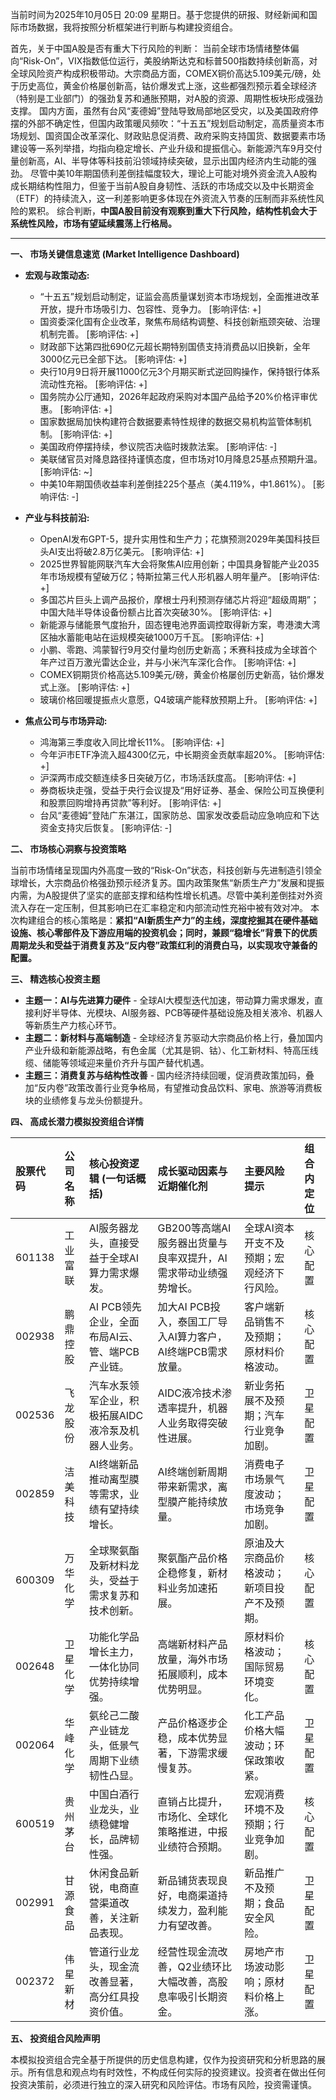 当前时间为2025年10月05日 20:09 星期日。基于您提供的研报、财经新闻和国际市场数据，我将按照分析框架进行判断与构建投资组合。

首先，关于中国A股是否有重大下行风险的判断：
当前全球市场情绪整体偏向“Risk-On”，VIX指数低位运行，美股纳斯达克和标普500指数持续创新高，对全球风险资产构成积极带动。大宗商品方面，COMEX铜价高达5.109美元/磅，处于历史高位，黄金价格屡创新高，钴价爆发式上涨，这些都强烈预示着全球经济（特别是工业部门）的强劲复苏和通胀预期，对A股的资源、周期性板块形成强劲支撑。
国内方面，虽然有台风“麦德姆”登陆导致局部地区受灾，以及美国政府停摆的外部不确定性，但国内政策暖风频吹：“十五五”规划启动制定，高质量资本市场规划、国资国企改革深化、财政贴息促消费、政府采购支持国货、数据要素市场建设等一系列举措，均指向稳定增长、产业升级和提振信心。新能源汽车9月交付量创新高，AI、半导体等科技前沿领域持续突破，显示出国内经济内生动能的强劲。
尽管中美10年期国债利差倒挂幅度较大，理论上可能对境外资金流入A股构成长期结构性阻力，但鉴于当前A股自身韧性、活跃的市场成交以及中长期资金（ETF）的持续流入，这一利差影响更多体现在外资流入节奏的压制而非系统性风险的累积。
综合判断，**中国A股目前没有观察到重大下行风险，结构性机会大于系统性风险，市场有望延续震荡上行格局。**

---

**一、 市场关键信息速览 (Market Intelligence Dashboard)**

*   **宏观与政策动态:**
    *   “十五五”规划启动制定，证监会高质量谋划资本市场规划，全面推进改革开放，提升市场吸引力、包容性、竞争力。 [影响评估: +]
    *   国资委深化国有企业改革，聚焦布局结构调整、科技创新瓶颈突破、治理机制完善。 [影响评估: +]
    *   财政部下达第四批690亿元超长期特别国债支持消费品以旧换新，全年3000亿元已全部下达。 [影响评估: +]
    *   央行10月9日将开展11000亿元3个月期买断式逆回购操作，保持银行体系流动性充裕。 [影响评估: +]
    *   国务院办公厅通知，2026年起政府采购对本国产品给予20%价格评审优惠。 [影响评估: +]
    *   国家数据局加快构建符合数据要素特性规律的数据交易机构监管体制机制。 [影响评估: +]
    *   美国政府停摆持续，参议院否决临时拨款法案。 [影响评估: -]
    *   美联储官员对降息路径持谨慎态度，但市场对10月降息25基点预期升温。 [影响评估: ~]
    *   中美10年期国债收益率利差倒挂225个基点（美4.119%，中1.861%）。 [影响评估: -]

*   **产业与科技前沿:**
    *   OpenAI发布GPT-5，提升实用性和生产力；花旗预测2029年美国科技巨头AI支出将破2.8万亿美元。 [影响评估: +]
    *   2025世界智能网联汽车大会将聚焦AI应用创新；中国具身智能产业2035年市场规模有望破万亿；特斯拉第三代人形机器人明年量产。 [影响评估: +]
    *   多国芯片巨头上调产品报价，摩根士丹利预测存储芯片将迎“超级周期”；中国大陆半导体设备份额占比首次突破30%。 [影响评估: +]
    *   新能源与储能景气度抬升，固态锂电池界面调控取得新方案，粤港澳大湾区抽水蓄能电站在运规模突破1000万千瓦。 [影响评估: +]
    *   小鹏、零跑、鸿蒙智行9月交付量均创历史新高；禾赛科技成为全球首个年产过百万激光雷达企业，并与小米汽车深化合作。 [影响评估: +]
    *   COMEX铜期货价格高达5.109美元/磅，黄金价格屡创历史新高，钴价爆发式上涨。 [影响评估: +]
    *   玻璃价格回暖提振点火意愿，Q4玻璃产能释放预期上升。 [影响评估: +]

*   **焦点公司与市场异动:**
    *   鸿海第三季度收入同比增长11%。 [影响评估: +]
    *   今年沪市ETF净流入超4300亿元，中长期资金贡献率超20%。 [影响评估: +]
    *   沪深两市成交额连续多日突破万亿，市场活跃度高。 [影响评估: +]
    *   券商板块走强，受益于央行会议提及“用好证券、基金、保险公司互换便利和股票回购增持再贷款”等利好。 [影响评估: +]
    *   台风“麦德姆”登陆广东湛江，国家防总、国家发改委启动应急响应和下达资金支持灾后恢复。 [影响评估: -]

**二、 市场核心洞察与投资策略**

当前市场情绪呈现国内外高度一致的“Risk-On”状态，科技创新与先进制造引领全球增长，大宗商品价格强劲预示经济复苏。国内政策聚焦“新质生产力”发展和提振内需，为A股提供了坚实的底部支撑和结构性增长机遇。尽管中美利差倒挂对外资流入存在一定压制，但其影响已在汇率稳定和内部流动性充裕中被有效对冲。
本次构建组合的核心策略是：**紧扣“AI新质生产力”的主线，深度挖掘其在硬件基础设施、核心零部件及下游应用端的投资机会；同时，兼顾“稳增长”背景下的优质周期龙头和受益于消费复苏及“反内卷”政策红利的消费白马，以实现攻守兼备的配置。**

**三、 精选核心投资主题**

*   **主题一：AI与先进算力硬件** - 全球AI大模型迭代加速，带动算力需求爆发，直接利好半导体、光模块、AI服务器、PCB等硬件基础设施及相关液冷、机器人等新质生产力核心环节。
*   **主题二：新材料与高端制造** - 全球经济复苏驱动大宗商品价格上行，叠加国内产业升级和新能源战略，有色金属（尤其是铜、钴）、化工新材料、特高压线缆、储能等领域迎来量价齐升与国产替代机遇。
*   **主题三：消费复苏与结构性改善** - 国内经济持续回暖，促消费政策加码，叠加“反内卷”政策改善行业竞争格局，有望推动食品饮料、家电、旅游等消费板块的业绩修复与龙头份额提升。

**四、 高成长潜力模拟投资组合详情**

| 股票代码 | 公司名称 | 核心投资逻辑 (一句话概括) | 成长驱动因素与近期催化剂 | 主要风险提示 | 组合内定位 |
| :------- | :------- | :-------------------------- | :------------------------- | :----------- | :--------- |
| 601138   | 工业富联   | AI服务器龙头，直接受益于全球AI算力需求爆发。 | GB200等高端AI服务器出货量与良率双提升，AI需求带动业绩强势增长。 | 全球AI资本开支不及预期；宏观经济下行风险。 | 核心配置 |
| 002938   | 鹏鼎控股   | AI PCB领先企业，全面布局AI云、管、端PCB产业链。 | 加大AI PCB投入，泰国工厂导入AI算力客户，AI终端PCB需求放量。 | 客户端新品销售不及预期；原材料价格波动。 | 核心配置 |
| 002536   | 飞龙股份   | 汽车水泵领军企业，积极拓展AIDC液冷泵及机器人业务。 | AIDC液冷技术渗透率提升，机器人业务取得突破性进展。 | 新业务拓展不及预期；汽车行业竞争加剧。 | 卫星配置 |
| 002859   | 洁美科技   | AI终端新品推动离型膜等需求，业绩有望持续增长。 | AI终端创新周期带来新需求，离型膜产能持续放量。 | 消费电子市场景气度波动；市场竞争加剧。 | 卫星配置 |
| 600309   | 万华化学   | 全球聚氨酯及新材料龙头，受益于需求复苏和技术创新。 | 聚氨酯产品价格企稳修复，新材料业务加速拓展。 | 原油及大宗商品价格波动；新项目投产不及预期。 | 核心配置 |
| 002648   | 卫星化学   | 功能化学品增长主力，一体化协同优势持续增强。 | 高端新材料产品放量，海外市场拓展顺利，成本优势明显。 | 原材料价格波动；国际贸易环境变化。 | 核心配置 |
| 002064   | 华峰化学   | 氨纶己二酸产业链龙头，低景气周期下业绩韧性凸显。 | 产品价格逐步企稳，成本优势显著，下游需求缓慢复苏。 | 化工产品价格大幅波动；环保政策收紧。 | 卫星配置 |
| 600519   | 贵州茅台   | 中国白酒行业龙头，业绩稳健增长，品牌韧性强。 | 直销占比提升，市场化、全球化策略推进，中报业绩符合预期。 | 宏观消费环境不及预期；行业竞争加剧。 | 核心配置 |
| 002991   | 甘源食品   | 休闲食品新锐，电商直营渠道改善，关注新品表现。 | 新品铺货表现良好，电商渠道持续发力，盈利能力有望改善。 | 新品推广不及预期；食品安全风险。 | 卫星配置 |
| 002372   | 伟星新材   | 管道行业龙头，现金流改善显著，高分红具投资价值。 | 经营性现金流改善，Q2业绩环比大幅改善，高股息率吸引长期资金。 | 房地产市场波动影响；原材料价格上涨。 | 卫星配置 |

**五、 投资组合风险声明**

本模拟投资组合完全基于所提供的历史信息构建，仅作为投资研究和分析思路的展示。所有信息和观点均有时效性，不构成任何实际的投资建议。投资者在做出任何投资决策前，必须进行独立的深入研究和风险评估。市场有风险，投资需谨慎。